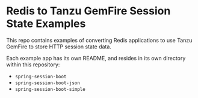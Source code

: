 <!--Copyright (C) 2019-Present Pivotal Software, Inc. All rights reserved.

This program and the accompanying materials are made available under the terms of the under the Apache License, Version
2.0 (the "License”); you may not use this file except in compliance with the License. You may obtain a copy of the
License at

http://www.apache.org/licenses/LICENSE-2.0

Unless required by applicable law or agreed to in writing, software distributed under the License is distributed on an
"AS IS" BASIS, WITHOUT WARRANTIES OR CONDITIONS OF ANY KIND, either express or implied. See the License for the specific
language governing permissions and limitations under the License.-->

# Redis to Tanzu GemFire Session State Examples

This repo contains examples of converting Redis applications to use Tanzu GemFire to store HTTP session state data.

Each example app has its own README, and resides in its own directory within this repository:

- `spring-session-boot`
- `spring-session-boot-json`
- `spring-session-boot-simple`
